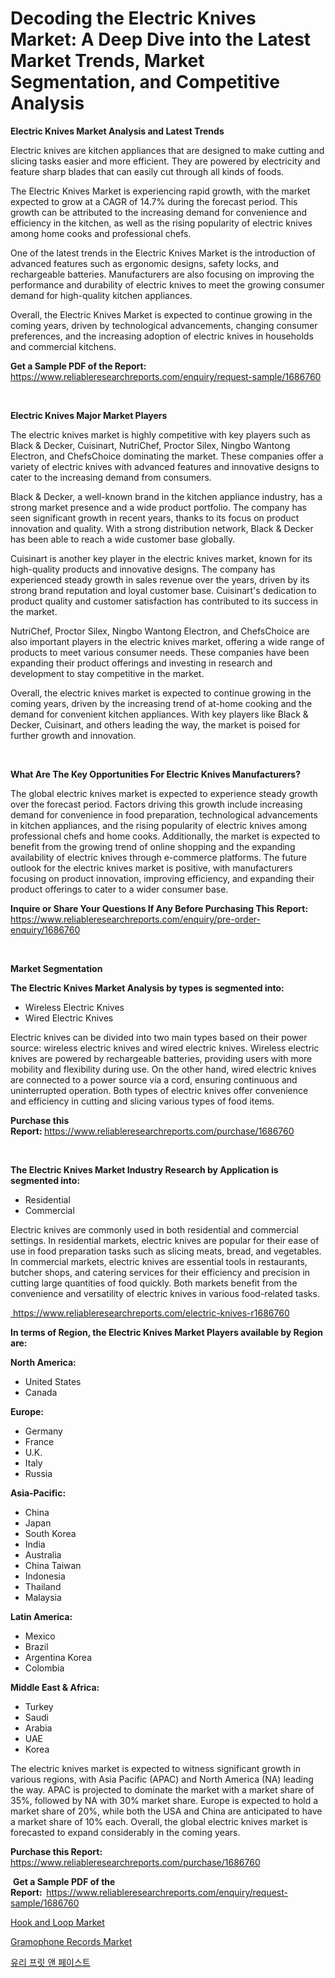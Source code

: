 <p><h1>Decoding the Electric Knives Market: A Deep Dive into the Latest Market Trends, Market Segmentation, and Competitive Analysis</h1></p><p><strong>Electric Knives Market Analysis and Latest Trends</strong></p>
<p><p>Electric knives are kitchen appliances that are designed to make cutting and slicing tasks easier and more efficient. They are powered by electricity and feature sharp blades that can easily cut through all kinds of foods.</p><p>The Electric Knives Market is experiencing rapid growth, with the market expected to grow at a CAGR of 14.7% during the forecast period. This growth can be attributed to the increasing demand for convenience and efficiency in the kitchen, as well as the rising popularity of electric knives among home cooks and professional chefs.</p><p>One of the latest trends in the Electric Knives Market is the introduction of advanced features such as ergonomic designs, safety locks, and rechargeable batteries. Manufacturers are also focusing on improving the performance and durability of electric knives to meet the growing consumer demand for high-quality kitchen appliances.</p><p>Overall, the Electric Knives Market is expected to continue growing in the coming years, driven by technological advancements, changing consumer preferences, and the increasing adoption of electric knives in households and commercial kitchens.</p></p>
<p><strong>Get a Sample PDF of the Report:&nbsp;</strong> <a href="https://www.reliableresearchreports.com/enquiry/request-sample/1686760">https://www.reliableresearchreports.com/enquiry/request-sample/1686760</a></p>
<p>&nbsp;</p>
<p><strong>Electric Knives Major Market Players</strong></p>
<p><p>The electric knives market is highly competitive with key players such as Black & Decker, Cuisinart, NutriChef, Proctor Silex, Ningbo Wantong Electron, and ChefsChoice dominating the market. These companies offer a variety of electric knives with advanced features and innovative designs to cater to the increasing demand from consumers.</p><p>Black & Decker, a well-known brand in the kitchen appliance industry, has a strong market presence and a wide product portfolio. The company has seen significant growth in recent years, thanks to its focus on product innovation and quality. With a strong distribution network, Black & Decker has been able to reach a wide customer base globally.</p><p>Cuisinart is another key player in the electric knives market, known for its high-quality products and innovative designs. The company has experienced steady growth in sales revenue over the years, driven by its strong brand reputation and loyal customer base. Cuisinart's dedication to product quality and customer satisfaction has contributed to its success in the market.</p><p>NutriChef, Proctor Silex, Ningbo Wantong Electron, and ChefsChoice are also important players in the electric knives market, offering a wide range of products to meet various consumer needs. These companies have been expanding their product offerings and investing in research and development to stay competitive in the market.</p><p>Overall, the electric knives market is expected to continue growing in the coming years, driven by the increasing trend of at-home cooking and the demand for convenient kitchen appliances. With key players like Black & Decker, Cuisinart, and others leading the way, the market is poised for further growth and innovation.</p></p>
<p>&nbsp;</p>
<p><strong>What Are The Key Opportunities For Electric Knives Manufacturers?</strong></p>
<p><p>The global electric knives market is expected to experience steady growth over the forecast period. Factors driving this growth include increasing demand for convenience in food preparation, technological advancements in kitchen appliances, and the rising popularity of electric knives among professional chefs and home cooks. Additionally, the market is expected to benefit from the growing trend of online shopping and the expanding availability of electric knives through e-commerce platforms. The future outlook for the electric knives market is positive, with manufacturers focusing on product innovation, improving efficiency, and expanding their product offerings to cater to a wider consumer base.</p></p>
<p><strong>Inquire or Share Your Questions If Any Before Purchasing This Report:</strong> <a href="https://www.reliableresearchreports.com/enquiry/pre-order-enquiry/1686760">https://www.reliableresearchreports.com/enquiry/pre-order-enquiry/1686760</a></p>
<p>&nbsp;</p>
<p><strong>Market Segmentation</strong></p>
<p><strong>The Electric Knives Market Analysis by types is segmented into:</strong></p>
<p><ul><li>Wireless Electric Knives</li><li>Wired Electric Knives</li></ul></p>
<p><p>Electric knives can be divided into two main types based on their power source: wireless electric knives and wired electric knives. Wireless electric knives are powered by rechargeable batteries, providing users with more mobility and flexibility during use. On the other hand, wired electric knives are connected to a power source via a cord, ensuring continuous and uninterrupted operation. Both types of electric knives offer convenience and efficiency in cutting and slicing various types of food items.</p></p>
<p><strong>Purchase this Report:&nbsp;</strong><a href="https://www.reliableresearchreports.com/purchase/1686760">https://www.reliableresearchreports.com/purchase/1686760</a></p>
<p>&nbsp;</p>
<p><strong>The Electric Knives Market Industry Research by Application is segmented into:</strong></p>
<p><ul><li>Residential</li><li>Commercial</li></ul></p>
<p><p>Electric knives are commonly used in both residential and commercial settings. In residential markets, electric knives are popular for their ease of use in food preparation tasks such as slicing meats, bread, and vegetables. In commercial markets, electric knives are essential tools in restaurants, butcher shops, and catering services for their efficiency and precision in cutting large quantities of food quickly. Both markets benefit from the convenience and versatility of electric knives in various food-related tasks.</p></p>
<p><a href="https://www.reliableresearchreports.com/electric-knives-r1686760">&nbsp;https://www.reliableresearchreports.com/electric-knives-r1686760</a></p>
<p><strong>In terms of Region, the Electric Knives Market Players available by Region are:</strong></p>
<p>
    <p> <strong> North America: </strong>
        <ul>
            <li>United States</li>
            <li>Canada</li>
        </ul>
        </p> 
    <p> <strong> Europe: </strong>
        <ul>
            <li>Germany</li>
            <li>France</li>
            <li>U.K.</li>
            <li>Italy</li>
            <li>Russia</li>
        </ul>
        </p> 
    <p> <strong> Asia-Pacific: </strong>
        <ul>
            <li>China</li>
            <li>Japan</li>
            <li>South Korea</li>
            <li>India</li>
            <li>Australia</li>
            <li>China Taiwan</li>
            <li>Indonesia</li>
            <li>Thailand</li>
            <li>Malaysia</li>
        </ul>
        </p> 
    <p> <strong> Latin America: </strong>
        <ul>
            <li>Mexico</li>
            <li>Brazil</li>
            <li>Argentina Korea</li>
            <li>Colombia</li>
        </ul>
        </p> 
    <p> <strong> Middle East & Africa: </strong>
        <ul>
            <li>Turkey</li>
            <li>Saudi</li>
            <li>Arabia</li>
            <li>UAE</li>
            <li>Korea</li>
        </ul>
    </p>
    </p>
<p><p>The electric knives market is expected to witness significant growth in various regions, with Asia Pacific (APAC) and North America (NA) leading the way. APAC is projected to dominate the market with a market share of 35%, followed by NA with 30% market share. Europe is expected to hold a market share of 20%, while both the USA and China are anticipated to have a market share of 10% each. Overall, the global electric knives market is forecasted to expand considerably in the coming years.</p></p>
<p><strong>Purchase this Report: </strong><a href="https://www.reliableresearchreports.com/purchase/1686760">https://www.reliableresearchreports.com/purchase/1686760</a></p>
<p>&nbsp;<strong>Get a Sample PDF of the Report:&nbsp;&nbsp;</strong><a href="https://www.reliableresearchreports.com/enquiry/request-sample/1686760">https://www.reliableresearchreports.com/enquiry/request-sample/1686760</a></p>
<p><strong></strong></p>
<p><p><a href="https://github.com/jnzzvtbl92/Market-Research-Report-List-1/blob/main/hook-and-loop-market.md">Hook and Loop Market</a></p><p><a href="https://github.com/jhonangga41/Market-Research-Report-List-1/blob/main/gramophone-records-market.md">Gramophone Records Market</a></p><p><a href="https://medium.com/@kellylyncyh543964/%EC%9C%A0%EB%A6%AC-%ED%94%84%EB%A6%BF-%EB%B0%8F-%ED%8E%98%EC%9D%B4%EC%8A%A4%ED%8A%B8-%EC%8B%9C%EC%9E%A5-%EC%A0%90%EC%9C%A0%EC%9C%A8-%EB%B0%8F-%EC%8B%A0%EA%B7%9C-%EB%8F%99%ED%96%A5-%EB%B6%84%EC%84%9D-%EC%9C%A0%ED%98%95-%EC%9D%91%EC%9A%A9-%ED%94%84%EB%A1%9C%EA%B7%B8%EB%9E%A8-%EC%B5%9C%EC%A2%85-%EC%82%AC%EC%9A%A9%EC%9E%90%EB%B3%84-%EB%B0%8F-2024%EB%85%84%EB%B6%80%ED%84%B0-2031%EB%85%84%EA%B9%8C%EC%A7%80-%EA%B8%B0%EA%B0%84%EB%B3%84-%EC%98%88%EC%B8%A1-dd88588baa0c">유리 프릿 앤 페이스트</a></p></p>